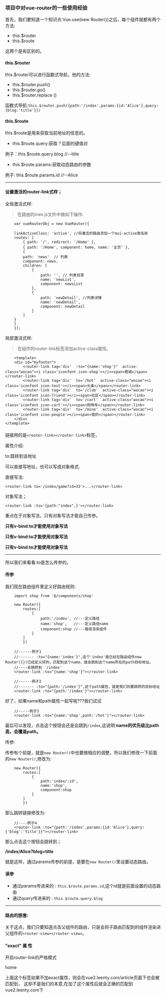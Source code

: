 ### 项目中对vue-router的一些使用经验

  首先，我们要知道一个知识点:Vue.use(new Router())之后，每个组件就都有两个方法:

  * this.$router
  * this.$route

这两个是有区别的。

#### this.$router
  
  this.$router可以进行函数式导航，他的方法:
 * this.$router.push()
 * this.$router.go()
 * this.$router.replace ()

函数式导航:`this.$router.push({path:'/index',params:{id:'Alice'},query:{blog:'title'}})`

#### this.$route

  this.$route是用来获取当前地址的信息的。

  * this.$route.query:获取？后面的键值对

   例子：this.$route.query.blog   //--title

  * this.$route.params:获取动态路由的参数
   
   例子: this.$route.params.id   //--Alice

------------

#### 设置激活的router-link式样；

全局激活式样:

>在路由的inex.js文件中做如下操作:

```
	var vueRouterObj = new VueRouter({

	linkActiveClass: 'active', //将激活的路由添加一个mui-active类名称
	routes: [
	    { path: '/', redirect: '/Home' },
	    { path: '/Home', component: home, name: '主页' },
	    {
	    path: 'news'  // 列表
	    component: news,
	    children: [
	        {
	            path: '', // 列表目录
	            name: 'newList', 
	            component: newsList
	        },
	        {
	            path: 'newDetail', //列表详情
	            name: 'newDetail',
	            component: newDetail
	        }
	    ]
	}
	]
	});
```
局部激活式样:
>在组件的router-link标签添加active-class属性。

```
    <template>
	<div id="myfooter">
		<router-link tag='div'  :to="{name:'shop'}"  active-class="wocao"><i class='iconfont icon-shop'></i><span>商城</span></router-link>
		<router-link tag='div'  to='/hot'  active-class="wocao"><i class='iconfont icon-text'></i><span>头条</span></router-link>
		<router-link tag='div'  to='/club'  active-class="wocao"><i class='iconfont icon-friend'></i><span>社区</span></router-link>
		<router-link tag='div'  to='/cart'  active-class="wocao"><i class='iconfont icon-cart'></i><span>购物车</span></router-link>
		<router-link tag='div'  to='/mine'  active-class="wocao"><i class='iconfont icon-people'></i><span>我的</span></router-link>
	</div>
</template>
```
#### <router-link></router-link>

链接用的是`<router-link></router-link>`标签，

属性介绍:

  to:跳转到该地址

  可以直接写地址，也可以写成对象格式.

  直接写法:

`<router-link to='/index/game?id=33'>...</router-link>`
  
  对象写法；

`<router-link :to='{path:"index",}'></router-link>`

重点在于对象写法，只有对象写法才能自己传参。

**只有v-bind:to才能使用对象写法**

**只有v-bind:to才能使用对象写法**

**只有v-bind:to才能使用对象写法**

----------

所以我们来看看:to是怎么传参的。

#### 传参

我们现在路由组件里定义好路由规则:
```
	import shop from '@/components/shop'

	new Router({
		routes:[
			{
				path:'/index', //---定义路径
				name:'shop',   //---定义路径name
				component:shop //---路径渲染组件
			}
		]
		})
```

```
	//------例子1 
	//------- :to="{name:'index'}",这个'index'是已经在路由组件new Router({})已经定义好的，匹配到这个name，就会跳到这个name所在的path目标地址。
	//----会跳转到 '/index'
	<router-link :to="{name:'shop'}"></router-link>

	//------例子2
	//------- :to="{path:'/index'}",这个path属性，就是我们将要跳转的目标地址
	<router-link :to="{path:'/index'}"></router-link>

```

好了，如果name和path属性一起写呢???我们试试

```
	//-----例子3
	<router-link :to="{name:'shop',path:'/hot'}"></router-link>
```

最后可以发现，点击这个按钮会还是会跳到`/index`,这说明:**name的优先级比path高，会覆盖path。**

传参:

传参有个前提，就是`new Router()`中也要做相应的调整，所以我们修改一下前面的`new Router()`,修改为:

```
	new Router({
		routes:[
			{
				path:'index/:id',
				name:'shop',
				component:shop
			}
		]
		})
```

那么跳转链接修改为:
```
	//----例子4
	<router-link :to="{path:'/index',params:{id:'Alice'},query:{'blog':'title'}}"></router-link>
```

那么点击这个按钮会跳转到；
	
**/index/Alice?blog=title**

就是这样，通过params传参的前提，是要在`new Router()`里设置动态路由。

#### 读参

* 通过params传进来的 : `this.$route.params.id`,这个id就是前面设置的动态路由
* 通过query传进来的 : `this.$route.query.blog`

-------------

#### 路由的嵌套:

关于这点，我们只要知道点击父组件的路由，只是会将子路由匹配到的组件渲染进父组件的`<router-view></router-view>`。

#### "exact" 属 性

开启router-link的严格模式

<router-link :to="/" exact>home</router-link>

上面这个标签如果不加exact属性，则会在vue2.leenty.com/article页面下也会被匹配到，
这却不是我们的本意,在加了这个属性后就会正确的匹配到vue2.leenty.com下